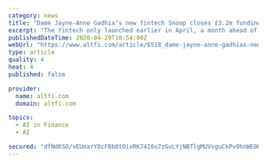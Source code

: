 ```yaml
---
category: news
title: "Dame Jayne-Anne Gadhia’s new fintech Snoop closes £3.2m funding round"
excerpt: "The fintech only launched earlier in April, a month ahead of schedule, and has already doubled its customer base."
publishedDateTime: 2020-04-29T10:54:00Z
webUrl: "https://www.altfi.com/article/6518_dame-jayne-anne-gadhias-new-fintech-snoop-closes-32m-funding-round"
type: article
quality: 4
heat: 4
published: false

provider:
  name: altfi.com
  domain: altfi.com

topics:
  - AI in Finance
  - AI

secured: "dfNdKSO/vEUearYOcFBb8tOixRK74I6u7zGvLYjNBTlgMUVsguCkPv0hnWE0HValfMCnkSu7DS2cmdJBdFP3niUFh8rhUmTiKiZ5yRNFfelQFOUBiwqYyB6sLHVz22vYLro7QUf6Cmkh++uszHVdgQPyLafBEetMIzUucr6VKqgfkpHLvvE59IccJisEqprUKZ+FRkMvYsqkz5LiX9Za3GH6P2gANtyQ70zRhdcfBibGupTJ+378208E0ohauzWDns/pHKZeCV7rZphzxpW+G9kAAYksgefO0UzU5iElwa0fxjW1lN00Rb68btdjtSjqPAPTHWJY5cg0JRFmZMGgOfjbpZRwcIhBpOUW2kwmmrDx3+Bs89d6cIDtb18wS0FOHpDan5lMwu4WQR8a2ckKVaI7OFdPkLdTj1EhnJaWBzHZHkThQNxc5uhpXkNpZJNSZUzf+CRIbSyXH8xkS2PpBeEMxXyP3i47Y3NxEMgVgNw=;eBXknV4jhu6Ecr8CiJ3dTg=="
---
```


